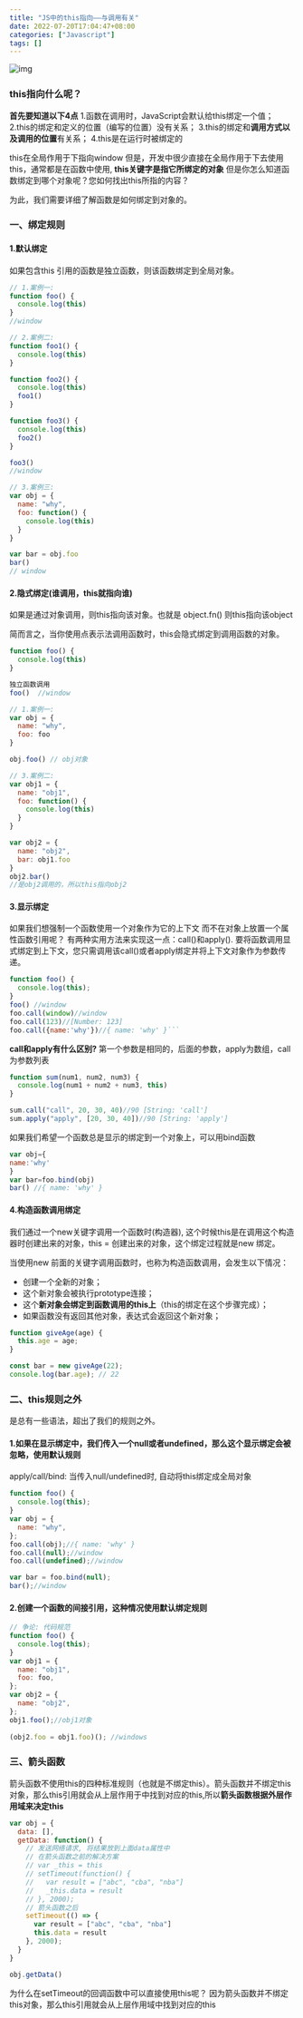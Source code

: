 ```yaml
---
title: "JS中的this指向——与调用有关"
date: 2022-07-20T17:04:47+08:00
categories: ["Javascript"]
tags: []
---
```

![img](https://www.freecodecamp.org/news/content/images/size/w1000/2021/06/12.png)
### this指向什么呢？
**首先要知道以下4点**
 1.函数在调用时，JavaScript会默认给this绑定一个值；
 2.this的绑定和定义的位置（编写的位置）没有关系；
 3.this的绑定和**调用方式以及调用的位置**有关系；
 4.this是在运行时被绑定的

this在全局作用于下指向window
但是，开发中很少直接在全局作用于下去使用this，通常都是在函数中使用,
**this关键字是指它所绑定的对象**
但是你怎么知道函数绑定到哪个对象呢？您如何找出this所指的内容？

为此，我们需要详细了解函数是如何绑定到对象的。

### 一、绑定规则
#### 1.默认绑定
如果包含this 引用的函数是独立函数，则该函数绑定到全局对象。
```js
// 1.案例一:
function foo() {
  console.log(this)
}
//window
```
```js
// 2.案例二:
function foo1() {
  console.log(this)
}

function foo2() {
  console.log(this)
  foo1()
}

function foo3() {
  console.log(this)
  foo2()
}

foo3()
//window
```
```js
// 3.案例三:
var obj = {
  name: "why",
  foo: function() {
    console.log(this)
  }
}

var bar = obj.foo
bar() 
// window
```
#### 2.隐式绑定(谁调用，this就指向谁)
如果是通过对象调用，则this指向该对象。也就是 object.fn() 则this指向该object

简而言之，当你使用点表示法调用函数时，this会隐式绑定到调用函数的对象。
```js
function foo() {
  console.log(this)
}

独立函数调用
foo()  //window

// 1.案例一:
var obj = {
  name: "why",
  foo: foo
}

obj.foo() // obj对象

// 3.案例二:
var obj1 = {
  name: "obj1",
  foo: function() {
    console.log(this)
  }
}

var obj2 = {
  name: "obj2",
  bar: obj1.foo
}
obj2.bar()
//是obj2调用的，所以this指向obj2
```
#### 3.显示绑定
如果我们想强制一个函数使用一个对象作为它的上下文 而不在对象上放置一个属性函数引用呢？
有两种实用方法来实现这一点：call()和apply().
要将函数调用显式绑定到上下文，您只需调用该call()或者apply绑定并将上下文对象作为参数传递。 

```js
function foo() {
  console.log(this);
}
foo() //window
foo.call(window)//window
foo.call(123)//[Number: 123]
foo.call({name:'why'})//{ name: 'why' }```
```

**call和apply有什么区别?**
第一个参数是相同的，后面的参数，apply为数组，call为参数列表
```js
function sum(num1, num2, num3) {
  console.log(num1 + num2 + num3, this)
}

sum.call("call", 20, 30, 40)//90 [String: 'call']
sum.apply("apply", [20, 30, 40])//90 [String: 'apply']
```

如果我们希望一个函数总是显示的绑定到一个对象上，可以用bind函数
```js
var obj={
name:'why'
}
var bar=foo.bind(obj)
bar() //{ name: 'why' }
```
#### 4.构造函数调用绑定
我们通过一个new关键字调用一个函数时(构造器), 这个时候this是在调用这个构造器时创建出来的对象，this = 创建出来的对象，这个绑定过程就是new 绑定。

当使用new 前面的关键字调用函数时，也称为构造函数调用，会发生以下情况：
- 创建一个全新的对象；
- 这个新对象会被执行prototype连接；
- 这个**新对象会绑定到函数调用的this上**（this的绑定在这个步骤完成）；
- 如果函数没有返回其他对象，表达式会返回这个新对象；

```js
function giveAge(age) { 
  this.age = age; 
} 

const bar = new giveAge(22); 
console.log(bar.age); // 22
```

### 二、this规则之外
是总有一些语法，超出了我们的规则之外。
#### 1.如果在显示绑定中，我们传入一个null或者undefined，那么这个显示绑定会被忽略，使用默认规则
 apply/call/bind: 当传入null/undefined时, 自动将this绑定成全局对象
```js
function foo() {
  console.log(this);
}
var obj = {
  name: "why",
};
foo.call(obj);//{ name: 'why' }
foo.call(null);//window
foo.call(undefined);//window

var bar = foo.bind(null);
bar();//window
```
#### 2.创建一个函数的间接引用，这种情况使用默认绑定规则
```js
// 争论: 代码规范 
function foo() {
  console.log(this);
}
var obj1 = {
  name: "obj1",
  foo: foo,
};
var obj2 = {
  name: "obj2",
};
obj1.foo();//obj1对象
 
(obj2.foo = obj1.foo)(); //windows
```
### 三、箭头函数
箭头函数不使用this的四种标准规则（也就是不绑定this）。箭头函数并不绑定this对象，那么this引用就会从上层作用于中找到对应的this,所以**箭头函数根据外层作用域来决定this**

```js
var obj = {
  data: [],
  getData: function() {
    // 发送网络请求, 将结果放到上面data属性中
    // 在箭头函数之前的解决方案
    // var _this = this
    // setTimeout(function() {
    //   var result = ["abc", "cba", "nba"]
    //   _this.data = result
    // }, 2000);
    // 箭头函数之后
    setTimeout(() => {
      var result = ["abc", "cba", "nba"]
      this.data = result
    }, 2000);
  }
}

obj.getData()
```
为什么在setTimeout的回调函数中可以直接使用this呢？
因为箭头函数并不绑定this对象，那么this引用就会从上层作用域中找到对应的this